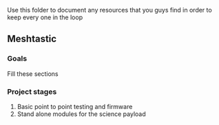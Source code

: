 Use this folder to document any resources that you guys find in order to keep every one in the loop

## Meshtastic

### Goals

Fill these sections

### Project stages

1. Basic point to point testing and firmware 
2. Stand alone modules for the science payload